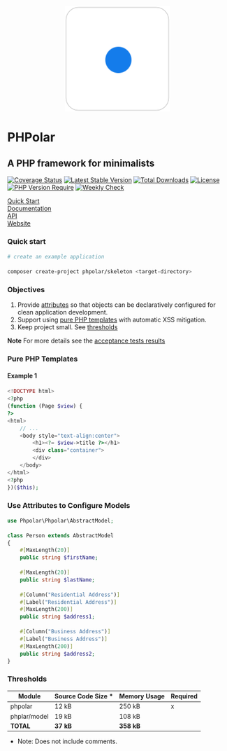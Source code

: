 <p align="center">
    <img width="240" src="./phpolar.svg" alt="PHPolar logo" />
</p>

# PHPolar

## A PHP framework for minimalists

[![Coverage Status](https://coveralls.io/repos/github/phpolar/phpolar/badge.svg?branch=main)](https://coveralls.io/github/phpolar/phpolar?branch=main) [![Latest Stable Version](https://poser.pugx.org/phpolar/phpolar/v)][def] [![Total Downloads](https://poser.pugx.org/phpolar/phpolar/downloads)][def] [![License](https://poser.pugx.org/phpolar/phpolar/license)][def] [![PHP Version Require](https://poser.pugx.org/phpolar/phpolar/require/php)][def] [![Weekly Check](https://github.com/phpolar/phpolar/actions/workflows/weekly.yml/badge.svg)](https://github.com/phpolar/phpolar/actions/workflows/weekly.yml)

[Quick Start](https://docs.phpolar.org/quick-start/) <br/>
[Documentation](https://docs.phpolar.org) <br/>
[API](https://api.phpolar.org) <br/>
[Website](https://phpolar.org) <br/>

### Quick start

```bash
# create an example application

composer create-project phpolar/skeleton <target-directory>
```

### Objectives

1. Provide [attributes](#use-attributes-to-configure-models) so that objects can be declaratively configured for clean application development.
1. Support using [pure PHP templates](#pure-php-templates) with automatic XSS mitigation.
1. Keep project small. See [thresholds](#thresholds)

**Note** For more details see the [acceptance tests results](./acceptance-test-results.md)

### Pure PHP Templates

#### Example 1

```php
<!DOCTYPE html>
<?php
(function (Page $view) {
?>
<html>
    // ...
    <body style="text-align:center">
        <h1><?= $view->title ?></h1>
        <div class="container">
        </div>
    </body>
</html>
<?php
})($this);
```

### Use Attributes to Configure Models

```php
use Phpolar\Phpolar\AbstractModel;

class Person extends AbstractModel
{
    #[MaxLength(20)]
    public string $firstName;

    #[MaxLength(20)]
    public string $lastName;

    #[Column("Residential Address")]
    #[Label("Residential Address")]
    #[MaxLength(200)]
    public string $address1;

    #[Column("Business Address")]
    #[Label("Business Address")]
    #[MaxLength(200)]
    public string $address2;
}
```

### Thresholds

|      Module    |Source Code Size * |Memory Usage|  Required |
|----------------|-------------------|------------|-----------|
|     phpolar    |       12 kB       |   250 kB   |      x    |
|  phplar/model  |       19 kB       |   108 kB   |           |
|     **TOTAL**  |     **37 kB**     | **358 kB** |           |

* Note: Does not include comments.

[def]: https://packagist.org/packages/phpolar/phpolar
